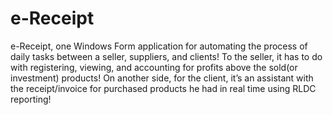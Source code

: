 # e-Receipt
e-Receipt, one Windows Form application for automating the process of daily tasks between a seller, suppliers, and clients! 
To the seller, it has to do with registering, viewing, and accounting for profits above the sold(or investment) products! On another side, for the client, it’s an assistant with the receipt/invoice for purchased products he had in real time using RLDC reporting! 

